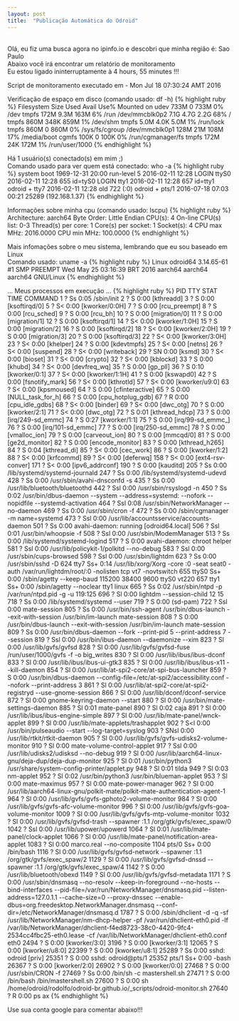```yaml
---
layout: post
title:  "Publicação Automática do Odroid"
---
```

<br />
Olá, eu fiz uma busca agora no ipinfo.io e descobri que minha região é: Sao Paulo  <br />
Abaixo você irá encontrar um relatório de monitoramento <br />
Eu estou ligado ininterruptamente à 4 hours, 55 minutes !!!

Script de monitoramento executado em - Mon Jul 18 07:30:24 AMT 2016 <br />

Verificação de espaço em disco (comando usado: df -h)
{% highlight ruby %}
Filesystem      Size  Used Avail Use% Mounted on
udev            733M     0  733M   0% /dev
tmpfs           172M  9.3M  163M   6% /run
/dev/mmcblk0p2  7.1G  4.7G  2.2G  68% /
tmpfs           860M  348K  859M   1% /dev/shm
tmpfs           5.0M  4.0K  5.0M   1% /run/lock
tmpfs           860M     0  860M   0% /sys/fs/cgroup
/dev/mmcblk0p1  128M   21M  108M  17% /media/boot
cgmfs           100K     0  100K   0% /run/cgmanager/fs
tmpfs           172M   24K  172M   1% /run/user/1000
{% endhighlight %}

Há 1 usuário(s) conectado(s) em mim ;) <br />
Comando usado para ver quem está conectado: who -a
{% highlight ruby %}
           system boot  1969-12-31 20:00
           run-level 5  2016-02-11 12:28
LOGIN      ttyS0        2016-02-11 12:28               655 id=tyS0
LOGIN      tty1         2016-02-11 12:28               657 id=tty1
odroid   + tty7         2016-02-11 12:28  old          722 (:0)
odroid   + pts/1        2016-07-18 07:03 00:21       25289 (192.168.1.37)
{% endhighlight %}

Informações sobre minha cpu (comando usado: lscpu)
{% highlight ruby %}
Architecture:          aarch64
Byte Order:            Little Endian
CPU(s):                4
On-line CPU(s) list:   0-3
Thread(s) per core:    1
Core(s) per socket:    1
Socket(s):             4
CPU max MHz:           2016.0000
CPU min MHz:           100.0000
{% endhighlight %}

Mais infomações sobre o meu sistema, lembrando que eu sou baseado em Linux <br />
Comando usado: uname -a
{% highlight ruby %}
Linux odroid64 3.14.65-61 #1 SMP PREEMPT Wed May 25 03:16:39 BRT 2016 aarch64 aarch64 aarch64 GNU/Linux
{% endhighlight %}

... Meus processos em execução ...
{% highlight ruby %}
  PID TTY      STAT   TIME COMMAND
    1 ?        Ss     0:05 /sbin/init
    2 ?        S      0:00 [kthreadd]
    3 ?        S      0:00 [ksoftirqd/0]
    5 ?        S<     0:00 [kworker/0:0H]
    7 ?        S      0:00 [rcu_preempt]
    8 ?        S      0:00 [rcu_sched]
    9 ?        S      0:00 [rcu_bh]
   10 ?        S      0:00 [migration/0]
   11 ?        S      0:00 [migration/1]
   12 ?        S      0:00 [ksoftirqd/1]
   14 ?        S<     0:00 [kworker/1:0H]
   15 ?        S      0:00 [migration/2]
   16 ?        S      0:00 [ksoftirqd/2]
   18 ?        S<     0:00 [kworker/2:0H]
   19 ?        S      0:00 [migration/3]
   20 ?        S      0:00 [ksoftirqd/3]
   22 ?        S<     0:00 [kworker/3:0H]
   23 ?        S<     0:00 [khelper]
   24 ?        S      0:00 [kdevtmpfs]
   25 ?        S<     0:00 [netns]
   26 ?        S<     0:00 [suspend]
   28 ?        S<     0:00 [writeback]
   29 ?        SN     0:00 [ksmd]
   30 ?        S<     0:00 [bioset]
   31 ?        S<     0:00 [crypto]
   32 ?        S<     0:00 [kblockd]
   33 ?        S      0:00 [khubd]
   34 ?        S<     0:00 [devfreq_wq]
   35 ?        S      0:00 [gp_pll]
   36 ?        S      0:10 [kworker/0:1]
   37 ?        S<     0:00 [kworker/1:1H]
   41 ?        S      0:00 [kswapd0]
   42 ?        S      0:00 [fsnotify_mark]
   56 ?        S<     0:00 [kthrotld]
   57 ?        S<     0:00 [kworker/u9:0]
   63 ?        S<     0:00 [kpsmoused]
   64 ?        S      0:00 [cfinteractive]
   65 ?        S      0:00 [NULL_task_for_h]
   66 ?        S      0:00 [cpu_hotplug_gdb]
   67 ?        R      0:00 [cpu_idle_gdbs]
   68 ?        S<     0:00 [binder]
   69 ?        S<     0:00 [dwc_otg]
   70 ?        S      0:00 [kworker/2:1]
   71 ?        S<     0:00 [dwc_otg]
   72 ?        S      0:01 [kthread_hdcp]
   73 ?        S      0:00 [irq/249-sd_emmc]
   74 ?        S      0:27 [kworker/1:1]
   75 ?        S      0:00 [irq/99-sd_emmc_]
   76 ?        S      0:00 [irq/101-sd_emmc]
   77 ?        S      0:00 [irq/250-sd_emmc]
   78 ?        S      0:00 [vmalloc_ion]
   79 ?        S      0:00 [carveout_ion]
   80 ?        S      0:00 [mmcqd/0]
   81 ?        S      0:00 [ge2d_monitor]
   82 ?        S      0:00 [encode_monitor]
   83 ?        S      0:00 [kthread_h265]
   84 ?        S      0:04 [kthread_di]
   85 ?        S<     0:00 [cec_work]
   86 ?        S      0:00 [kworker/1:2]
   88 ?        S<     0:00 [krfcommd]
   89 ?        S<     0:00 [deferwq]
  158 ?        S<     0:00 [ext4-rsv-conver]
  171 ?        S<     0:00 [ipv6_addrconf]
  190 ?        S      0:00 [kauditd]
  205 ?        Ss     0:00 /lib/systemd/systemd-journald
  247 ?        Ss     0:00 /lib/systemd/systemd-udevd
  428 ?        Ss     0:00 /usr/sbin/avahi-dnsconfd -s
  435 ?        Ss     0:00 /usr/lib/bluetooth/bluetoothd
  442 ?        Ssl    0:00 /usr/sbin/rsyslogd -n
  450 ?        Ss     0:02 /usr/bin/dbus-daemon --system --address=systemd: --nofork --nopidfile --systemd-activation
  464 ?        Ssl    0:08 /usr/sbin/NetworkManager --no-daemon
  469 ?        Ss     0:00 /usr/sbin/cron -f
  472 ?        Ss     0:00 /sbin/cgmanager -m name=systemd
  473 ?        Ssl    0:00 /usr/lib/accountsservice/accounts-daemon
  501 ?        Ss     0:00 avahi-daemon: running [odroid64.local]
  506 ?        Ssl    0:01 /usr/bin/whoopsie -f
  508 ?        Ssl    0:00 /usr/sbin/ModemManager
  513 ?        Ss     0:00 /lib/systemd/systemd-logind
  517 ?        S      0:00 avahi-daemon: chroot helper
  581 ?        Ssl    0:00 /usr/lib/policykit-1/polkitd --no-debug
  583 ?        Ssl    0:00 /usr/sbin/cups-browsed
  598 ?        Ssl    0:00 /usr/sbin/lightdm
  623 ?        Ss     0:00 /usr/sbin/sshd -D
  624 tty7     Ss+    0:14 /usr/lib/xorg/Xorg -core :0 -seat seat0 -auth /var/run/lightdm/root/:0 -nolisten tcp vt7 -novtswitch
  655 ttyS0    Ss+    0:00 /sbin/agetty --keep-baud 115200 38400 9600 ttyS0 vt220
  657 tty1     Ss+    0:00 /sbin/agetty --noclear tty1 linux
  665 ?        Ss     0:02 /usr/sbin/ntpd -p /var/run/ntpd.pid -g -u 119:125
  696 ?        Sl     0:00 lightdm --session-child 12 15
  718 ?        Ss     0:00 /lib/systemd/systemd --user
  719 ?        S      0:00 (sd-pam)
  722 ?        Ssl    0:00 mate-session
  805 ?        Ss     0:00 /usr/bin/ssh-agent /usr/bin/dbus-launch --exit-with-session /usr/bin/im-launch mate-session
  808 ?        S      0:00 /usr/bin/dbus-launch --exit-with-session /usr/bin/im-launch mate-session
  809 ?        Ss     0:00 /usr/bin/dbus-daemon --fork --print-pid 5 --print-address 7 --session
  819 ?        Ssl    0:00 /usr/bin/ibus-daemon --daemonize --xim
  823 ?        Sl     0:00 /usr/lib/gvfs/gvfsd
  828 ?        Sl     0:00 /usr/lib/gvfs/gvfsd-fuse /run/user/1000/gvfs -f -o big_writes
  830 ?        Sl     0:00 /usr/lib/ibus/ibus-dconf
  833 ?        Sl     0:00 /usr/lib/ibus/ibus-ui-gtk3
  835 ?        Sl     0:00 /usr/lib/ibus/ibus-x11 --kill-daemon
  854 ?        Sl     0:00 /usr/lib/at-spi2-core/at-spi-bus-launcher
  859 ?        S      0:00 /usr/bin/dbus-daemon --config-file=/etc/at-spi2/accessibility.conf --nofork --print-address 3
  861 ?        Sl     0:00 /usr/lib/at-spi2-core/at-spi2-registryd --use-gnome-session
  866 ?        Sl     0:00 /usr/lib/dconf/dconf-service
  872 ?        Sl     0:00 gnome-keyring-daemon --start
  880 ?        Sl     0:00 /usr/bin/mate-settings-daemon
  885 ?        Sl     0:01 mate-panel
  890 ?        Sl     0:02 caja
  891 ?        Sl     0:00 /usr/lib/ibus/ibus-engine-simple
  897 ?        Sl     0:00 /usr/lib/mate-panel/wnck-applet
  899 ?        Sl     0:00 /usr/lib/mate-applets/trashapplet
  902 ?        S<l    0:00 /usr/bin/pulseaudio --start --log-target=syslog
  903 ?        SNsl   0:00 /usr/lib/rtkit/rtkit-daemon
  905 ?        Sl     0:00 /usr/lib/gvfs/gvfs-udisks2-volume-monitor
  910 ?        Sl     0:00 mate-volume-control-applet
  917 ?        Ssl    0:00 /usr/lib/udisks2/udisksd --no-debug
  919 ?        Sl     0:00 /usr/lib/aarch64-linux-gnu/deja-dup/deja-dup-monitor
  925 ?        Sl     0:01 /usr/bin/python3 /usr/share/system-config-printer/applet.py
  948 ?        Sl     0:01 tilda
  949 ?        Sl     0:03 nm-applet
  952 ?        Sl     0:02 /usr/bin/python3 /usr/bin/blueman-applet
  953 ?        Sl     0:00 mate-maximus
  957 ?        Sl     0:00 mate-power-manager
  962 ?        Sl     0:00 /usr/lib/aarch64-linux-gnu/polkit-mate/polkit-mate-authentication-agent-1
  964 ?        Sl     0:00 /usr/lib/gvfs/gvfs-gphoto2-volume-monitor
  984 ?        Sl     0:00 /usr/lib/gvfs/gvfs-afc-volume-monitor
  996 ?        Sl     0:00 /usr/lib/gvfs/gvfs-goa-volume-monitor
 1009 ?        Sl     0:00 /usr/lib/gvfs/gvfs-mtp-volume-monitor
 1032 ?        Sl     0:00 /usr/lib/gvfs/gvfsd-trash --spawner :1.1 /org/gtk/gvfs/exec_spaw/0
 1042 ?        Ssl    0:00 /usr/lib/upower/upowerd
 1064 ?        Sl     0:01 /usr/lib/mate-panel/clock-applet
 1066 ?        Sl     0:00 /usr/lib/mate-panel/notification-area-applet
 1083 ?        Sl     0:00 marco.real --no-composite
 1104 pts/0    Ss+    0:00 /bin/bash
 1116 ?        Sl     0:00 /usr/lib/gvfs/gvfsd-network --spawner :1.1 /org/gtk/gvfs/exec_spaw/2
 1129 ?        Sl     0:00 /usr/lib/gvfs/gvfsd-dnssd --spawner :1.1 /org/gtk/gvfs/exec_spaw/4
 1142 ?        S      0:00 /usr/lib/bluetooth/obexd
 1149 ?        Sl     0:00 /usr/lib/gvfs/gvfsd-metadata
 1171 ?        S      0:00 /usr/sbin/dnsmasq --no-resolv --keep-in-foreground --no-hosts --bind-interfaces --pid-file=/var/run/NetworkManager/dnsmasq.pid --listen-address=127.0.1.1 --cache-size=0 --proxy-dnssec --enable-dbus=org.freedesktop.NetworkManager.dnsmasq --conf-dir=/etc/NetworkManager/dnsmasq.d
 1787 ?        S      0:00 /sbin/dhclient -d -q -sf /usr/lib/NetworkManager/nm-dhcp-helper -pf /var/run/dhclient-eth0.pid -lf /var/lib/NetworkManager/dhclient-f4ed8723-38c0-4420-9fc4-2534cc4fbc25-eth0.lease -cf /var/lib/NetworkManager/dhclient-eth0.conf eth0
 2494 ?        S      0:00 [kworker/3:0]
 3196 ?        S      0:00 [kworker/3:1]
12065 ?        S      0:00 [kworker/u8:0]
22399 ?        S      0:00 [kworker/u8:1]
25289 ?        Ss     0:00 sshd: odroid [priv]
25351 ?        S      0:00 sshd: odroid@pts/1
25352 pts/1    Ss+    0:00 -bash
26367 ?        S      0:00 [kworker/2:0]
26902 ?        S      0:00 [kworker/0:0]
27468 ?        S      0:00 /usr/sbin/CRON -f
27469 ?        Ss     0:00 /bin/sh -c mastershell.sh
27471 ?        S      0:00 /bin/bash /bin/mastershell.sh
27600 ?        S      0:00 sh /home/odroid/rodolfo/odroid-br.github.io/_scripts/odroid-monitor.sh
27640 ?        R      0:00 ps ax
{% endhighlight %}

Use sua conta google para comentar abaixo!!!
